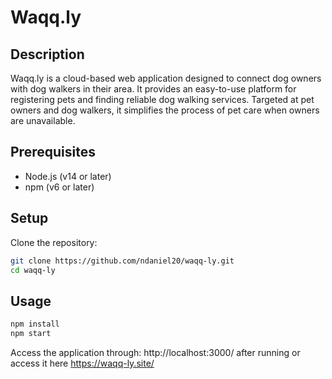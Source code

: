 # Waqq.ly

## Description
Waqq.ly is a cloud-based web application designed to connect dog owners with dog walkers in their area. It provides an easy-to-use platform for registering pets and finding reliable dog walking services. Targeted at pet owners and dog walkers, it simplifies the process of pet care when owners are unavailable.

## Prerequisites
- Node.js (v14 or later)
- npm (v6 or later)

## Setup
Clone the repository:
```bash
git clone https://github.com/ndaniel20/waqq-ly.git
cd waqq-ly
```

## Usage
```bash
npm install
npm start
```

Access the application through: http://localhost:3000/ after running or access it here https://waqq-ly.site/
